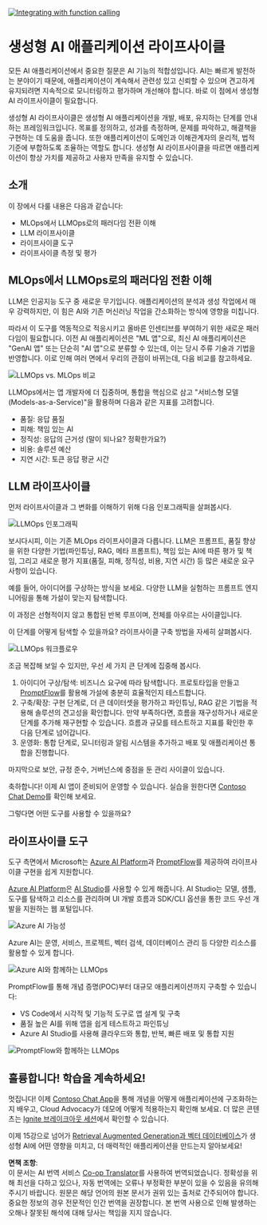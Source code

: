 <!--
CO_OP_TRANSLATOR_METADATA:
{
  "original_hash": "27a5347a5022d5ef0a72ab029b03526a",
  "translation_date": "2025-07-09T15:49:56+00:00",
  "source_file": "14-the-generative-ai-application-lifecycle/README.md",
  "language_code": "ko"
}
-->
[![Integrating with function calling](../../../translated_images/14-lesson-banner.066d74a31727ac121eeac06376a068a397d8e335281e63ce94130d11f516e46b.ko.png)](https://aka.ms/gen-ai-lesson14-gh?WT.mc_id=academic-105485-koreyst)

# 생성형 AI 애플리케이션 라이프사이클

모든 AI 애플리케이션에서 중요한 질문은 AI 기능의 적합성입니다. AI는 빠르게 발전하는 분야이기 때문에, 애플리케이션이 계속해서 관련성 있고 신뢰할 수 있으며 견고하게 유지되려면 지속적으로 모니터링하고 평가하며 개선해야 합니다. 바로 이 점에서 생성형 AI 라이프사이클이 필요합니다.

생성형 AI 라이프사이클은 생성형 AI 애플리케이션을 개발, 배포, 유지하는 단계를 안내하는 프레임워크입니다. 목표를 정의하고, 성과를 측정하며, 문제를 파악하고, 해결책을 구현하는 데 도움을 줍니다. 또한 애플리케이션이 도메인과 이해관계자의 윤리적, 법적 기준에 부합하도록 조율하는 역할도 합니다. 생성형 AI 라이프사이클을 따르면 애플리케이션이 항상 가치를 제공하고 사용자 만족을 유지할 수 있습니다.

## 소개

이 장에서 다룰 내용은 다음과 같습니다:

- MLOps에서 LLMOps로의 패러다임 전환 이해
- LLM 라이프사이클
- 라이프사이클 도구
- 라이프사이클 측정 및 평가

## MLOps에서 LLMOps로의 패러다임 전환 이해

LLM은 인공지능 도구 중 새로운 무기입니다. 애플리케이션의 분석과 생성 작업에서 매우 강력하지만, 이 힘은 AI와 기존 머신러닝 작업을 간소화하는 방식에 영향을 미칩니다.

따라서 이 도구를 역동적으로 적응시키고 올바른 인센티브를 부여하기 위한 새로운 패러다임이 필요합니다. 이전 AI 애플리케이션은 "ML 앱"으로, 최신 AI 애플리케이션은 "GenAI 앱" 또는 단순히 "AI 앱"으로 분류할 수 있는데, 이는 당시 주류 기술과 기법을 반영합니다. 이로 인해 여러 면에서 우리의 관점이 바뀌는데, 다음 비교를 참고하세요.

![LLMOps vs. MLOps 비교](../../../translated_images/01-llmops-shift.29bc933cb3bb0080a562e1655c0c719b71a72c3be6252d5c564b7f598987e602.ko.png)

LLMOps에서는 앱 개발자에 더 집중하며, 통합을 핵심으로 삼고 "서비스형 모델(Models-as-a-Service)"을 활용하며 다음과 같은 지표를 고려합니다.

- 품질: 응답 품질
- 피해: 책임 있는 AI
- 정직성: 응답의 근거성 (말이 되나요? 정확한가요?)
- 비용: 솔루션 예산
- 지연 시간: 토큰 응답 평균 시간

## LLM 라이프사이클

먼저 라이프사이클과 그 변화를 이해하기 위해 다음 인포그래픽을 살펴봅시다.

![LLMOps 인포그래픽](../../../translated_images/02-llmops.70a942ead05a7645db740f68727d90160cb438ab71f0fb20548bc7fe5cad83ff.ko.png)

보시다시피, 이는 기존 MLOps 라이프사이클과 다릅니다. LLM은 프롬프트, 품질 향상을 위한 다양한 기법(파인튜닝, RAG, 메타 프롬프트), 책임 있는 AI에 따른 평가 및 책임, 그리고 새로운 평가 지표(품질, 피해, 정직성, 비용, 지연 시간) 등 많은 새로운 요구사항이 있습니다.

예를 들어, 아이디어를 구상하는 방식을 보세요. 다양한 LLM을 실험하는 프롬프트 엔지니어링을 통해 가설이 맞는지 탐색합니다.

이 과정은 선형적이지 않고 통합된 반복 루프이며, 전체를 아우르는 사이클입니다.

이 단계를 어떻게 탐색할 수 있을까요? 라이프사이클 구축 방법을 자세히 살펴봅시다.

![LLMOps 워크플로우](../../../translated_images/03-llm-stage-flows.3a1e1c401235a6cfa886ed6ba04aa52a096a545e1bc44fa54d7d5983a7201892.ko.png)

조금 복잡해 보일 수 있지만, 우선 세 가지 큰 단계에 집중해 봅시다.

1. 아이디어 구상/탐색: 비즈니스 요구에 따라 탐색합니다. 프로토타입을 만들고 [PromptFlow](https://microsoft.github.io/promptflow/index.html?WT.mc_id=academic-105485-koreyst)를 활용해 가설에 충분히 효율적인지 테스트합니다.
1. 구축/확장: 구현 단계로, 더 큰 데이터셋을 평가하고 파인튜닝, RAG 같은 기법을 적용해 솔루션의 견고성을 확인합니다. 만약 부족하다면, 흐름을 재구성하거나 새로운 단계를 추가해 재구현할 수 있습니다. 흐름과 규모를 테스트하고 지표를 확인한 후 다음 단계로 넘어갑니다.
1. 운영화: 통합 단계로, 모니터링과 알림 시스템을 추가하고 배포 및 애플리케이션 통합을 진행합니다.

마지막으로 보안, 규정 준수, 거버넌스에 중점을 둔 관리 사이클이 있습니다.

축하합니다! 이제 AI 앱이 준비되어 운영할 수 있습니다. 실습을 원한다면 [Contoso Chat Demo](https://nitya.github.io/contoso-chat/?WT.mc_id=academic-105485-koreys)를 확인해 보세요.

그렇다면 어떤 도구를 사용할 수 있을까요?

## 라이프사이클 도구

도구 측면에서 Microsoft는 [Azure AI Platform](https://azure.microsoft.com/solutions/ai/?WT.mc_id=academic-105485-koreys)과 [PromptFlow](https://microsoft.github.io/promptflow/index.html?WT.mc_id=academic-105485-koreyst)를 제공하여 라이프사이클 구현을 쉽게 지원합니다.

[Azure AI Platform](https://azure.microsoft.com/solutions/ai/?WT.mc_id=academic-105485-koreys)은 [AI Studio](https://ai.azure.com/?WT.mc_id=academic-105485-koreys)를 사용할 수 있게 해줍니다. AI Studio는 모델, 샘플, 도구를 탐색하고 리소스를 관리하며 UI 개발 흐름과 SDK/CLI 옵션을 통한 코드 우선 개발을 지원하는 웹 포털입니다.

![Azure AI 가능성](../../../translated_images/04-azure-ai-platform.80203baf03a12fa8b166e194928f057074843d1955177baf0f5b53d50d7b6153.ko.png)

Azure AI는 운영, 서비스, 프로젝트, 벡터 검색, 데이터베이스 관리 등 다양한 리소스를 활용할 수 있게 합니다.

![Azure AI와 함께하는 LLMOps](../../../translated_images/05-llm-azure-ai-prompt.a5ce85cdbb494bdf95420668e3464aae70d8b22275a744254e941dd5e73ae0d2.ko.png)

PromptFlow를 통해 개념 증명(POC)부터 대규모 애플리케이션까지 구축할 수 있습니다:

- VS Code에서 시각적 및 기능적 도구로 앱 설계 및 구축
- 품질 높은 AI를 위해 앱을 쉽게 테스트하고 파인튜닝
- Azure AI Studio를 사용해 클라우드와 통합, 반복, 빠른 배포 및 통합 지원

![PromptFlow와 함께하는 LLMOps](../../../translated_images/06-llm-promptflow.a183eba07a3a7fdf4aa74db92a318b8cbbf4a608671f6b166216358d3203d8d4.ko.png)

## 훌륭합니다! 학습을 계속하세요!

멋집니다! 이제 [Contoso Chat App](https://nitya.github.io/contoso-chat/?WT.mc_id=academic-105485-koreyst)을 통해 개념을 어떻게 애플리케이션에 구조화하는지 배우고, Cloud Advocacy가 데모에 어떻게 적용하는지 확인해 보세요. 더 많은 콘텐츠는 [Ignite 브레이크아웃 세션](https://www.youtube.com/watch?v=DdOylyrTOWg)에서 확인할 수 있습니다.

이제 15강으로 넘어가 [Retrieval Augmented Generation과 벡터 데이터베이스](../15-rag-and-vector-databases/README.md?WT.mc_id=academic-105485-koreyst)가 생성형 AI에 어떤 영향을 미치고, 더 매력적인 애플리케이션을 만드는지 알아보세요!

**면책 조항**:  
이 문서는 AI 번역 서비스 [Co-op Translator](https://github.com/Azure/co-op-translator)를 사용하여 번역되었습니다. 정확성을 위해 최선을 다하고 있으나, 자동 번역에는 오류나 부정확한 부분이 있을 수 있음을 유의해 주시기 바랍니다. 원문은 해당 언어의 원본 문서가 권위 있는 출처로 간주되어야 합니다. 중요한 정보의 경우 전문적인 인간 번역을 권장합니다. 본 번역 사용으로 인해 발생하는 오해나 잘못된 해석에 대해 당사는 책임을 지지 않습니다.